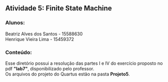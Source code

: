 ## Atividade 5: Finite State Machine
### Alunos:
  Beatriz Alves dos Santos - 15588630  
  Henrique Vieira Lima - 15459372
### Conteúdo:
Esse diretório possui a resolução das partes I e IV do exercício proposto no pdf **"lab7"**, disponibilizado pelo professor.  
Os arquivos do projeto do Quartus estão na pasta **Projeto5**.  
